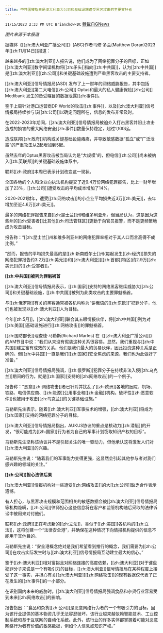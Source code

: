 ```yaml
---
title: 中共国被指责是澳大利亚大公司和基础设施遭受黑客攻击的主要支持者
---
```

`11/15/2023 2:33 PM UTC Brianchow-DC` [轉載自GNews](https://gnews.org/articles/1979802)

*图片来源于本报道*

据媒体《[[zh:澳大利亚广播公司]]》(ABC)作者马修·多兰(Matthew Doran)2023年[[zh:11月14日]]报道：

越来越多的[[zh:澳大利亚]]人报告说，他们成为了网络犯罪分子的目标，正如[[zh:澳大利亚]]数字间谍机构将[[zh:矛头]]指向[[zh:中共国]]，认为[[zh:中共国]]是[[zh:澳大利亚]][[zh:公司]]和关键基础设施遭到严重黑客攻击的主要支持者。

[[zh:澳大利亚]]信号情报局(ASD) 发布了上一财年的网络威胁报告，其中包括[[zh:澳大利亚]]第二大电信[[zh:公司]] Optus和最大的私人健康保险[[zh:公司]] Medibank 发生的备受瞩目的数据泄露[[zh:事件]]。

鉴于上周针对港口运营商DP World的攻击[[zh:事件]]，以及[[zh:澳大利亚]]信号情报局持续参与该[[zh:公司]]以确定问题所在，信息的发布非常及时。

在2022-2023年期间，[[zh:澳大利亚]]信号情报局被迫介入打击黑客并阻止攻击造成的损害的重大网络安全[[zh:事件]]数量保持稳定，超过1,100起。

造成联邦[[zh:政府]]机构或关键基础设施瘫痪，并导致敏感数据“孤立”或“广泛泄露”的严重攻击从2起增加到5起。

虽然去年的Optus黑客攻击被当局认为是“大规模”的，但电信[[zh:公司]]尚未被纳入[[zh:英联邦]]的关键基础设施体系中。

联邦[[zh:政府]]本周已表示计划改变这一现状。

全国各地的个人和企业向执法机构提交了近9.4万份网络犯罪报告，比上一财年增加了23%，[[zh:公司]]遭受攻击的平均成本增加了14%。

2020-2021财年，遭受[[zh:网络攻击]]的小企业平均损失近3万[[zh:美元]]，去年增加至近4.6万[[zh:美元]]。

最多的网络犯罪报告来自[[zh:昆士兰]]州和维多利亚州。但当局认为，这是因为这些州的[[zh:受害者]]比其他[[zh:司法管辖区]]更勤于向官员报警，而不是更频繁地成为攻击目标。

报告称：“[[zh:昆士兰]]州和维多利亚州的网络犯罪率相对于其人口而言高得不成比例。”

“然而，报告的平均损失最高的是[[zh:新南威尔士]]州(每起发生[[zh:经济]]损失的网络犯罪报告约3.2万[[zh:美元]])和[[zh:澳大利亚]][[zh:首都]]特区(约2.9万[[zh:美元]])的[[zh:受害者]]。”

**[[zh:中共国]]被列为罪魁祸首**

[[zh:澳大利亚]]信号情报局表示，[[zh:国家]]支持的网络黑客继续威胁大[[zh:公司]]和关键基础设施，[[zh:中共国]]被列为此类攻击的主要罪魁祸首。

与[[zh:俄罗斯]]有关的黑客通常被各机构称为“讲俄语的[[zh:东欧]]”犯罪分子，他们也被发现以[[zh:澳大利亚]]人为目标。

今年[[zh:5月]]，[[zh:澳大利亚]]联合其五眼情报伙伴，将[[zh:中共国]]列为对[[zh:美国]]基础设施进行[[zh:网络攻击]]的罪魁祸首。

[[zh:国防部长]]理查德·马勒斯(Richard Marles) 在《[[zh:澳大利亚广播公司]]》的AM节目中说：“我们从来没有假装这种关系很容易。显然，我们重视与[[zh:中共国]]建立富有成效的关系，他们是我们最大的贸易伙伴，因此投资这种关系是正确的。但[[zh:中共国]]一直是我们[[zh:国家]]安全焦虑的来源，我们也为此做好了准备。”

[[zh:澳大利亚]]信号情报局强调，[[zh:俄罗斯]]犯罪分子在持续非法入侵[[zh:乌克兰]]期间的行为，就是[[zh:国家]]支持的[[zh:网络攻击]]的一个例子。

报告称：“恶意[[zh:网络攻击]]者已针对并扰乱了[[zh:欧洲]]各地的医院、机场、铁路、电信供应商、[[zh:能源]]公用事业和[[zh:金融]]机构。破坏性[[zh:恶意软件]]也被用于攻击[[zh:乌克兰]]的关键基础设施。”

马勒斯先生表示，随着[[zh:澳大利亚]]军事技术的增强，[[zh:澳大利亚]]将成为[[zh:国家]]支持的网络犯罪分子的目标。

[[zh:澳大利亚]]信号情报局指出，AUKUS协议的重点是核动力[[zh:潜艇]]的开发，“很可能成为[[zh:国家]]行为者为自己的军事计划窃取知识产权的目标”。

马勒斯先生坚称该协议并不是引起关注的唯一驱动力，但他承认这将激发人们对[[zh:澳大利亚]]的兴趣。

马勒斯先生说：“随着我们的军事能力变得更强，这显然会引起其他参与者对我们感兴趣的领域的关注。”

**[[zh:公司]]担心法律后果**

[[zh:澳大利亚]]情报机构对一些遭受[[zh:网络攻击]]的大[[zh:公司]]缺乏合作表示遗憾。

有人担心，与黑客攻击规模和范围相关的敏感数据会被[[zh:澳大利亚]]信号情报局等机构隐瞒，[[zh:公司]]律师担心这些信息将在客户和监管机构随后采取的法律诉讼中被用来对付他们。

联邦[[zh:政府]]正在考虑新的[[zh:立法]]，类似于[[zh:美国]]各机构的[[zh:立法]]，这将创建一个“法律安全港”，并确保在这种情况下向情报机构提供的信息不能用于其他目的。

马勒斯先生说：“安全港概念绝对是我们希望看到推行的概念，我们需要为[[zh:公司]]在攻击实际发生时与[[zh:澳大利亚]]信号情报局互动建立最大的信心。”

鉴于[[zh:澳大利亚]]相对富裕且对网络连接的高度依赖，[[zh:澳大利亚]]对于键盘犯罪分子来说是一个有吸引力的目标，[[zh:澳大利亚]]信号情报局在某种程度上接受了这一事实，并担心有关[[zh:澳大利亚]][[zh:网络攻击]]的现有数据仅代表了正在发生的[[zh:事件]]的一小部分。

在识别国内未来的威胁时，[[zh:澳大利亚]]信号情报局强调食品和杂货行业容易受到未来[[zh:网络攻击]]的影响。

报告指出：“食品和杂货[[zh:公司]]是恶意网络行为者的一个有吸引力的目标，因为该行业提供的基本物资几乎无法容忍破坏。该行业越来越依赖智能技术、工业控制系统和基于互联网的自动化系统。此外，该行业的许多实体都掌握着可能对恶意网络行为者有价值的敏感数据，例如个人信息或知识产权。”
